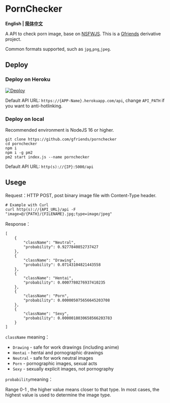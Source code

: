 # PornChecker 
<b>English | <a href="README_CN.md">简体中文</a></b></p>

A API to check porn image, base on [NSFWJS](https://github.com/infinitered/nsfwjs). This is a [Gfriends](https://github.com/gfriends/gfriends) derivative project.

Common formats supported, such as `jpg`,`png`,`jpeg`.

## Deploy

### Deploy on Heroku
[![Deploy](https://www.herokucdn.com/deploy/button.svg)](https://heroku.com/deploy?template=https://github.com/gfriends/pornchecker)

Default API URL: `https://{APP-Name}.herokuapp.com/api`, change `API_PATH` if you want to anti-hotlinking.

### Deploy on local

Recommended environment is NodeJS 16 or higher.
```
git clone https://github.com/gfriends/pornchecker
cd pornchecker
npm i
npm i -g pm2
pm2 start index.js --name pornchecker
```
Default API URL: `http(s)://{IP}:5000/api`

## Usege
Request：HTTP POST, post binary image file with Content-Type header.

```
# Example with Curl
curl http(s)://{API_URL}/api -F "image=@/{PATH}/{FILENAME}.jpg;type=image/jpeg"
```

Response：

```
[
    {
        "className": "Neutral",
        "probability": 0.9277840852737427
    },
    {
        "className": "Drawing",
        "probability": 0.07143104821443558
    },
    {
        "className": "Hentai",
        "probability": 0.0007780276937410235
    },
    {
        "className": "Porn",
        "probability": 0.000005075656645203708
    },
    {
        "className": "Sexy",
        "probability": 0.0000018030658566203783
    }
]
```

`className` meaning：
- `Drawing` - safe for work drawings (including anime)
- `Hentai` - hentai and pornographic drawings
- `Neutral` - safe for work neutral images
- `Porn` - pornographic images, sexual acts
- `Sexy` - sexually explicit images, not pornography

`probability`meaning：

Range 0-1 , the higher value means closer to that type. In most cases, the highest value is used to determine the image type.